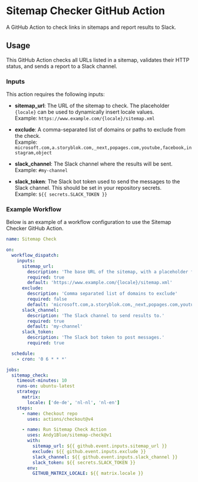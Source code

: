 # Sitemap Checker GitHub Action

A GitHub Action to check links in sitemaps and report results to Slack.

## Usage

This GitHub Action checks all URLs listed in a sitemap, validates their HTTP status, and sends a report to a Slack channel.

### Inputs

This action requires the following inputs:

- **sitemap_url**: The URL of the sitemap to check. The placeholder `{locale}` can be used to dynamically insert locale values.  
  Example: `https://www.example.com/{locale}/sitemap.xml`
  
- **exclude**: A comma-separated list of domains or paths to exclude from the check.  
  Example: `microsoft.com,a.storyblok.com,_next,popages.com,youtube,facebook,instagram,object`
  
- **slack_channel**: The Slack channel where the results will be sent.  
  Example: `#my-channel`
  
- **slack_token**: The Slack bot token used to send the messages to the Slack channel. This should be set in your repository secrets.  
  Example: `${{ secrets.SLACK_TOKEN }}`

### Example Workflow

Below is an example of a workflow configuration to use the Sitemap Checker GitHub Action.

```yaml
name: Sitemap Check

on:
  workflow_dispatch:
    inputs:
      sitemap_url:
        description: 'The base URL of the sitemap, with a placeholder for locale'
        required: true
        default: 'https://www.example.com/{locale}/sitemap.xml'
      exclude:
        description: 'Comma separated list of domains to exclude'
        required: false
        default: 'microsoft.com,a.storyblok.com,_next,popages.com,youtube,facebook,instagram,object'
      slack_channel:
        description: 'The Slack channel to send results to.'
        required: true
        default: 'my-channel'
      slack_token:
        description: 'The Slack bot token to post messages.'
        required: true

  schedule:
    - cron: '0 6 * * *'

jobs:
  sitemap_check:
    timeout-minutes: 10
    runs-on: ubuntu-latest
    strategy:
      matrix:
        locale: ['de-de', 'nl-nl', 'nl-en']
    steps:
      - name: Checkout repo
        uses: actions/checkout@v4

      - name: Run Sitemap Check Action
        uses: Andy1Blue/sitemap-check@v1
        with:
          sitemap_url: ${{ github.event.inputs.sitemap_url }}
          exclude: ${{ github.event.inputs.exclude }}
          slack_channel: ${{ github.event.inputs.slack_channel }}
          slack_token: ${{ secrets.SLACK_TOKEN }}
        env:
          GITHUB_MATRIX_LOCALE: ${{ matrix.locale }}
